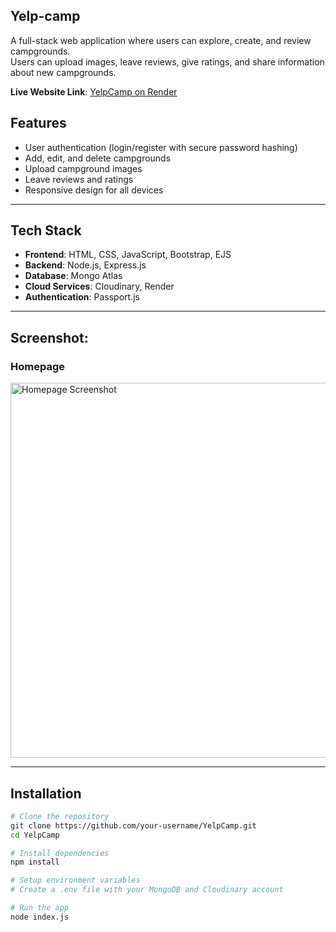 ## Yelp-camp
A full-stack web application where users can explore, create, and review campgrounds.  
Users can upload images, leave reviews, give ratings, and share information about new campgrounds.

**Live Website Link**: [YelpCamp on Render](https://yelp-camp-446f.onrender.com/)

## Features
- User authentication (login/register with secure password hashing)
- Add, edit, and delete campgrounds
- Upload campground images
- Leave reviews and ratings
- Responsive design for all devices

---

## Tech Stack
- **Frontend**: HTML, CSS, JavaScript, Bootstrap, EJS
- **Backend**: Node.js, Express.js
- **Database**: Mongo Atlas
- **Cloud Services**: Cloudinary, Render 
- **Authentication**: Passport.js

---

## Screenshot:
### Homepage
<img width="600" alt="Homepage Screenshot" src="https://github.com/user-attachments/assets/7b5be182-c472-4cbb-8774-4d2bafc95429" />

---

## Installation
```bash
# Clone the repository
git clone https://github.com/your-username/YelpCamp.git
cd YelpCamp

# Install dependencies
npm install

# Setup environment variables
# Create a .env file with your MongoDB and Cloudinary account

# Run the app
node index.js
